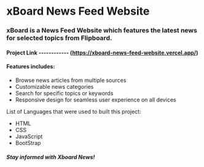 # xBoard News Feed Website

### xBoard is a News Feed Website which features the latest news for selected topics from Flipboard.

#### Project Link ------------  (https://xboard-news-feed-website.vercel.app/)

#### Features includes:
- Browse news articles from multiple sources
- Customizable news categories
- Search for specific topics or keywords
- Responsive design for seamless user experience on all devices

List of Languages that were used to built this project:
- HTML
- CSS
- JavaScript
- BootStrap

##### _Stay informed with Xboard News!_
